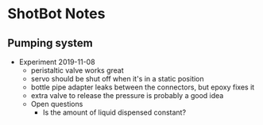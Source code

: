ShotBot Notes
=============

## Pumping system
* Experiment 2019-11-08
  * peristaltic valve works great
  * servo should be shut off when it's in a static position
  * bottle pipe adapter leaks between the connectors, but epoxy fixes it
  * extra valve to release the pressure is probably a good idea
  * Open questions
    * Is the amount of liquid dispensed constant?

